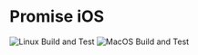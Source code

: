 # Promise iOS

![Linux Build and Test](https://github.com/sanderrouk/Promise-iOS/workflows/Linux%20Build%20and%20Test/badge.svg)  ![MacOS Build and Test](https://github.com/sanderrouk/Promise-iOS/workflows/MacOS%20Build%20and%20Test/badge.svg)

